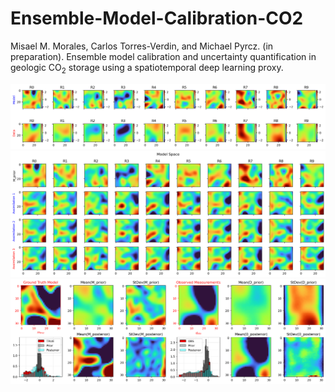 # Ensemble-Model-Calibration-CO2

Misael M. Morales, Carlos Torres-Verdin, and Michael Pyrcz. (in preparation). Ensemble model calibration and uncertainty quantification in geologic CO<sub>2</sub> storage using a spatiotemporal deep learning proxy.

<p align="center">
  <img src="https://github.com/misaelmmorales/Ensemble-Model-Calibration-CO2/blob/main/figures/ensemble_prior.png" width="1000"/>
  <img src="https://github.com/misaelmmorales/Ensemble-Model-Calibration-CO2/blob/main/figures/assimilation_steps_m.png" width="1000"/>
  <img src="https://github.com/misaelmmorales/Ensemble-Model-Calibration-CO2/blob/main/figures/results_summary.png" width="1000"/>
</p>
